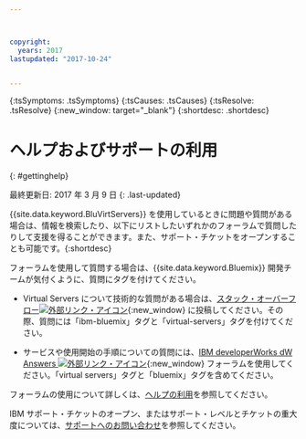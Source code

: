 ```yaml
---



copyright:
  years: 2017
lastupdated: "2017-10-24"


---
```


<!-- Common attributes used in the template are defined as follows: -->
{:tsSymptoms: .tsSymptoms} 
{:tsCauses: .tsCauses} 
{:tsResolve: .tsResolve} 
{:new_window: target="_blank"}
{:shortdesc: .shortdesc}

<!-- # {{site.data.keyword.blockstorageshort}} troubleshooting
{: #ts} -->
<!-- Provide an appropriate ID above -->

<!-- IN PROGRESS - AUDIENCE BLUE, STAGING ONLY -->


<!-- This is the template for troubleshooting topics.  -->

<!-- The short description section should include the service long name and "Bluemix" for search optimization. Example short description: -->

<!-- Add a heading and content for how to get help and support. Use this template for beta and GA services:  -->
# ヘルプおよびサポートの利用 
{: #gettinghelp}

最終更新日: 2017 年 3 月 9 日
{: .last-updated}

{{site.data.keyword.BluVirtServers}} を使用しているときに問題や質問がある場合は、情報を検索したり、以下にリストしたいずれかのフォーラムで質問したりして支援を得ることができます。また、サポート・チケットをオープンすることも可能です。{:shortdesc}

フォーラムを使用して質問する場合は、{{site.data.keyword.Bluemix}} 開発チームが気付くように、質問にタグを付けてください。
<!--Insert the appropriate Stack Overflow tag for your service for <block-storage> in URL and text below:  -->
* Virtual Servers について技術的な質問がある場合は、[スタック・オーバーフロー![外部リンク・アイコン](../icons/launch-glyph.svg "外部リンク・アイコン")](http://stackoverflow.com/search?q=virtual-servers+ibm-bluemix){:new_window} に投稿してください。その際、質問には「ibm-bluemix」タグと「virtual-servers」タグを付けてください。
<!--Insert the appropriate dW Answers tag for your service for <service_keyword> in URL below:  -->
* サービスや使用開始の手順についての質問には、[IBM developerWorks dW Answers ![外部リンク・アイコン](../icons/launch-glyph.svg "外部リンク・アイコン")](https://developer.ibm.com/answers/topics/virtual-servers.html?smartspace=bluemix){:new_window} フォーラムを使用してください。「virtual servers」タグと「bluemix」タグを含めてください。

フォーラムの使用について詳しくは、[ヘルプの利用](https://new-console.eu-gb.bluemix.net/docs/support/index.html#getting-help)を参照してください。

IBM サポート・チケットのオープン、またはサポート・レベルとチケットの重大度については、[サポートへのお問い合わせ](https://console.bluemix.net/docs/support/index.html?pos=3#contacting-support)を参照してください。


